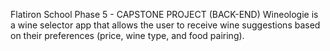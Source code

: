 Flatiron School Phase 5 - CAPSTONE PROJECT (BACK-END)
Wineologie is a wine selector app that allows the user to receive wine suggestions based on their preferences (price, wine type, and food pairing). 

